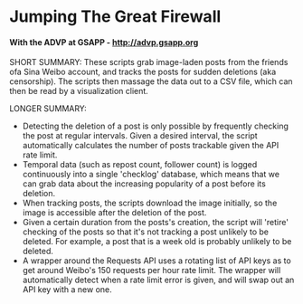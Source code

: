 # Jumping The Great Firewall

#### With the ADVP at GSAPP - http://advp.gsapp.org

SHORT SUMMARY: 
These scripts grab image-laden posts from the friends ofa Sina Weibo account, and tracks the posts for sudden deletions (aka censorship). The scripts then massage the data out to a CSV file, which can then be read by a visualization client.

LONGER SUMMARY:
* Detecting the deletion of a post is only possible by frequently checking the post at regular intervals. Given a desired interval, the script automatically calculates the number of posts trackable given the API rate limit.
* Temporal data (such as repost count, follower count) is logged continuously into a single 'checklog' database, which means that we can grab data about the increasing popularity of a post before its deletion.
* When tracking posts, the scripts download the image initially, so the image is accessible after the deletion of the post.
* Given a certain duration from the posts's creation, the script will 'retire' checking of the posts so that it's not tracking a post unlikely to be deleted. For example, a post that is a week old is probably unlikely to be deleted.
* A wrapper around the Requests API uses a rotating list of API keys as to get around Weibo's 150 requests per hour rate limit. The wrapper will automatically detect when a rate limit error is given, and will swap out an API key with a new one.
